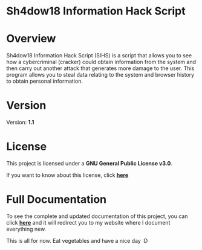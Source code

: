 # Sh4dow18 Information Hack Script

# Overview

Sh4dow18 Information Hack Script (SIHS) is a script that allows you to see how a cybercriminal
(cracker) could obtain information from the system and then carry out another attack that generates
more damage to the user. This program allows you to steal data relating to the system and browser
history to obtain personal information.

# Version

Version: **1.1**

# License

This project is licensed under a **GNU General Public License v3.0**.

If you want to know about this license, click 
**[here](https://www.gnu.org/licenses/gpl-3.0.html)**

# Full Documentation

To see the complete and updated documentation of this project, you can click 
**[here](https://sh4dow18.github.io/sihs/)**
 and it will redirect you to
my website where I document everything new.

This is all for now. Eat vegetables and have a nice day :D